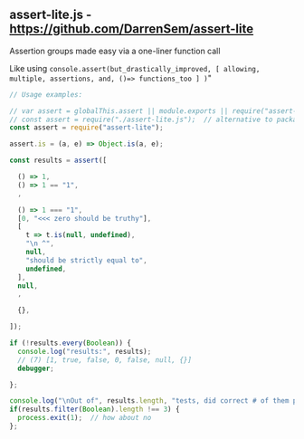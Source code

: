 ## assert-lite.js - https://github.com/DarrenSem/assert-lite

Assertion groups made easy via a one-liner function call

Like using `console.assert(but_drastically_improved, [ allowing, multiple, assertions, and, ()=> functions_too ] )`"



```js
// Usage examples:

// var assert = globalThis.assert || module.exports || require("assert-lite");
// const assert = require("./assert-lite.js");  // alternative to package.json devDependencies: { "assert-lite": "file:./" }
const assert = require("assert-lite");

assert.is = (a, e) => Object.is(a, e);

const results = assert([

  () => 1,
  () => 1 == "1",
  ,

  () => 1 === "1",
  [0, "<<< zero should be truthy"],
  [
    t => t.is(null, undefined),
    "\n ^",
    null,
    "should be strictly equal to",
    undefined,
  ],
  null,
  ,

  {},

]);

if (!results.every(Boolean)) {
  console.log("results:", results);
  // (7) [1, true, false, 0, false, null, {}]
  debugger;

};

console.log("\nOut of", results.length, "tests, did correct # of them pass?");
if(results.filter(Boolean).length !== 3) {
  process.exit(1);  // how about no
};
```
